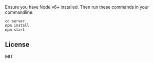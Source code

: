 Ensure you have Node v6+ installed. Then run these commands in your commandline:
```
cd server
npm install
npm start
```
License
---

MIT
